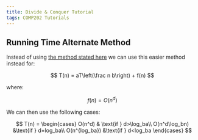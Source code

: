 ```yaml
---
title: Divide & Conquer Tutorial
tags: COMP202 Tutorials
---
```

## Running Time Alternate Method
Instead of using [the method stated here](https://notes.bweston.uk/comp202/lectures/2022/02/22/1.html#general-method) we can use this easier method instead for:

$$
T(n) = aT\left(\frac n b\right) + f(n)
$$

where:

$$
f(n) = O(n^d)
$$

We can then use the following cases:

$$
T(n) =
\begin{cases}
O(n^d) & \text{if } d>\log_ba\\
O(n^d\log_bn) &\text{if } d=log_ba\\
O(n^{log_ba}) &\text{if } d<log_ba
\end{cases}
$$